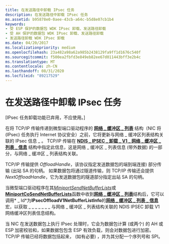 ```yaml
---
title: 在发送路径中卸载 IPsec 任务
description: 在发送路径中卸载 IPsec 任务
ms.assetid: b95878e0-0aee-43cb-a64c-b5d8e07cb1b4
keywords:
- 受 ESP 保护的数据包 WDK IPsec 卸载、发送路径卸载
- 受 AH 保护的数据包 WDK IPsec 卸载、发送路径卸载
- 发送路径卸载 WDK IPsec 卸载
ms.date: 04/20/2017
ms.localizationpriority: medium
ms.openlocfilehash: 23a482a98a62a985b2438129fa9ff1d1676c540f
ms.sourcegitcommit: f500ea2fbfd3e849eb82ee67d011443bff3e2b4c
ms.translationtype: MT
ms.contentlocale: zh-CN
ms.lasthandoff: 08/31/2020
ms.locfileid: "89217529"
---
```

# <a name="offloading-ipsec-tasks-in-the-send-path"></a>在发送路径中卸载 IPsec 任务

\[IPsec 任务卸载功能已弃用，不应使用。\]




在将 TCP/IP 传输传递到微型端口驱动程序的 [**网络 \_ 缓冲区 \_ 列表**](/windows-hardware/drivers/ddi/ndis/ns-ndis-_net_buffer_list) 结构（NIC 将 (IPsec) 任务执行 Internet 协议安全）之前，它将更新与网络 \_ 缓冲区列表结构关联的 IPsec 信息 \_ 。 TCP/IP 传输在 [**NDIS \_ IPSEC \_ 卸载 \_ V1 \_ 网络 \_ 缓冲区 \_ 列表 \_ 信息**](/windows-hardware/drivers/ddi/ndis/ns-ndis-_ndis_ipsec_offload_v1_net_buffer_list_info) 结构中指定此信息，这是网络 \_ 缓冲区 \_ 列表信息 (带外数据) 的一部分，与网络 \_ 缓冲区 \_ 列表结构关联。

TCP/IP 传输提供 *OffloadHandle*，该协议指定发送数据包的端到端连接) 部分传输 (出站 SA 的句柄。 如果数据包将通过隧道传输，则 TCP/IP 传输还会提供 *NextOffloadHandle*，它为发送数据包的隧道部分指定出站 SA 的句柄。

当微型端口驱动程序在其[*MiniportSendNetBufferLists*](/windows-hardware/drivers/ddi/ndis/nc-ndis-miniport_send_net_buffer_lists)或[**MiniportCoSendNetBufferLists**](/windows-hardware/drivers/ddi/ndis/nc-ndis-miniport_co_send_net_buffer_lists)函数中收到[**网络 \_ 缓冲区 \_ 列表**](/windows-hardware/drivers/ddi/ndis/ns-ndis-_net_buffer_list)结构后，它可以调用* \_ Id*为**IPsecOffloadV1NetBufferListInfo**的[**网络 \_ 缓冲区 \_ 列表 \_ 信息**](/windows-hardware/drivers/ddi/ndis/nf-ndis-net_buffer_list_info)宏，以获取 \_ \_ \_ \_ \_ \_ \_ 与网络 \_ 缓冲区 \_ 列表结构关联的 NDIS IPSEC 卸载 V1 网络缓冲区列表信息结构。

当 NIC 在发送数据包上执行 IPsec 处理时，它会为数据包计算 (或两个) 的 AH 或 ESP 加密校验和，如果数据包包含 ESP 有效负载，则会对数据包进行加密。 TCP/IP 传输已经将数据包括起来， (如有必要) ，并为其分配一个序列号和 SPI。

 

